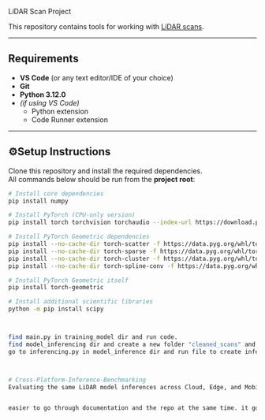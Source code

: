 LiDAR Scan Project

This repository contains tools for working with [LiDAR scans](https://drive.google.com/drive/u/1/folders/1DliNpAwRJkojgTkAah4oK116x1sy3TcZ).

---

## Requirements

- **VS Code** (or any text editor/IDE of your choice)  
- **Git**  
- **Python 3.12.0**  
- *(if using VS Code)*  
  - Python extension  
  - Code Runner extension  

---

## ⚙Setup Instructions

Clone this repository and install the required dependencies.  
All commands below should be run from the **project root**:

```bash
# Install core dependencies
pip install numpy

# Install PyTorch (CPU-only version)
pip install torch torchvision torchaudio --index-url https://download.pytorch.org/whl/cpu

# Install PyTorch Geometric dependencies
pip install --no-cache-dir torch-scatter -f https://data.pyg.org/whl/torch-2.8.0+cpu.html
pip install --no-cache-dir torch-sparse -f https://data.pyg.org/whl/torch-2.8.0+cpu.html
pip install --no-cache-dir torch-cluster -f https://data.pyg.org/whl/torch-2.8.0+cpu.html
pip install --no-cache-dir torch-spline-conv -f https://data.pyg.org/whl/torch-2.8.0+cpu.html

# Install PyTorch Geometric itself
pip install torch-geometric

# Install additional scientific libraries
python -m pip install scipy



find main.py in training_model dir and run code. 
find model_inferencing dir and create a new folder "cleaned_scans" and add new scans or scans not used in training.
go to inferencing.py in model_inference dir and run file to create inferences.



# Cross-Platform-Inference-Benchmarking
Evaluating the same LiDAR model inferences across Cloud, Edge, and Mobile devices.


easier to go through documentation and the repo at the same time. it goes through each file, function, and purpose in a neat order!
